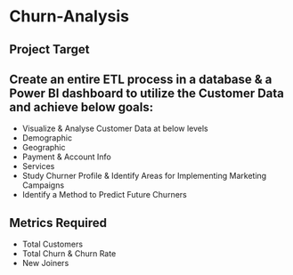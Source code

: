 # Churn-Analysis

## Project Target

## Create an entire ETL process in a database & a Power BI dashboard to utilize the Customer Data and achieve below goals:

<ul><li>Visualize & Analyse Customer Data at below levels</li>
<li>Demographic</li>
<li>Geographic</li>
<li>Payment & Account Info</li>
<li>Services</li>
<li>Study Churner Profile & Identify Areas for Implementing Marketing Campaigns</li>
<li>Identify a Method to Predict Future Churners</li></ul>
 

## Metrics Required

<ul><li>Total Customers</li>
<li>Total Churn & Churn Rate</li>
<li>New Joiners</li></ul>
